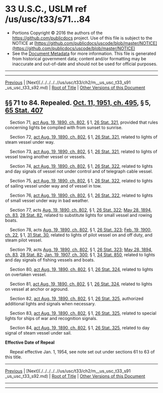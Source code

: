 ---
---

# 33 U.S.C., USLM ref /us/usc/t33/s71...84

* Portions Copyright © 2016 the authors of the https://github.com/publicdocs project.
  Use of this file is subject to the NOTICE at [https://github.com/publicdocs/uscode/blob/master/NOTICE](https://github.com/publicdocs/uscode/blob/master/NOTICE)
* See the [Document Metadata](././../../../..//README.md) for more information.
  This file is generated from historical government data; content and/or formatting may be inaccurate and out-of-date and should not be used for official purposes.

----------
----------

[Previous](./../../../..//us/usc/t33/ch2/m__us_usc_t33_s61...63.md) | [Next](./../../../..//us/usc/t33/ch2/m__us_usc_t33_s91 _us_usc_t33_s92.md) | [Root of Title](./../../../../) | [Other Versions of this Document](https://publicdocs.github.io/go/links?ns=uslm&ref=%2Fus%2Fusc%2Ft33%2Fs71...84)

## §§ 71 to 84. Repealed. [Oct. 11, 1951, ch. 495][/us/act/1951-10-11/ch495], § 5, [65 Stat. 407][/us/stat/65/407]

    Section 71, [act Aug. 19, 1890, ch. 802][/us/act/1890-08-19/ch802], § 1, [26 Stat. 321][/us/stat/26/321], provided that rules concerning lights be complied with from sunset to sunrise.

    Section 72, [act Aug. 19, 1890, ch. 802][/us/act/1890-08-19/ch802], § 1, [26 Stat. 321][/us/stat/26/321], related to lights of steam vessel under way.

    Section 73, [act Aug. 19, 1890, ch. 802][/us/act/1890-08-19/ch802], § 1, [26 Stat. 321][/us/stat/26/321], related to lights of vessel towing another vessel or vessels.

    Section 74, [act Aug. 19, 1890, ch. 802][/us/act/1890-08-19/ch802], § 1, [26 Stat. 322][/us/stat/26/322], related to lights and day signals of vessel not under control and of telegraph cable vessel.

    Section 75, [act Aug. 19, 1890, ch. 802][/us/act/1890-08-19/ch802], § 1, [26 Stat. 322][/us/stat/26/322], related to lights of sailing vessel under way and of vessel in tow.

    Section 76, [act Aug. 19, 1890, ch. 802][/us/act/1890-08-19/ch802], § 1, [26 Stat. 322][/us/stat/26/322], related to lights of small vessel under way in bad weather.

    Section 77, acts [Aug. 19, 1890, ch. 802][/us/act/1890-08-19/ch802], § 1, [26 Stat. 322][/us/stat/26/322]; [May 28, 1894, ch. 83][/us/act/1894-05-28/ch83], [28 Stat. 82][/us/stat/28/82], related to substitute lights for small vessel and rowing boats.

    Section 78, acts [Aug. 19, 1890, ch. 802][/us/act/1890-08-19/ch802], § 1, [26 Stat. 323][/us/stat/26/323]; [Feb. 19, 1900, ch. 22][/us/act/1900-02-19/ch22], § 1, [31 Stat. 30][/us/stat/31/30], related to lights of pilot vessel on and off duty, and steam pilot vessel.

    Section 79, acts [Aug. 19, 1890, ch. 802][/us/act/1890-08-19/ch802], § 1, [26 Stat. 323][/us/stat/26/323]; [May 28, 1894, ch. 83][/us/act/1894-05-28/ch83], [28 Stat. 82][/us/stat/28/82]; [Jan. 19, 1907, ch. 300][/us/act/1907-01-19/ch300], § 1, [34 Stat. 850][/us/stat/34/850], related to lights and day signals of fishing vessels and boats.

    Section 80, [act Aug. 19, 1890, ch. 802][/us/act/1890-08-19/ch802], § 1, [26 Stat. 324][/us/stat/26/324], related to lights on overtaken vessel.

    Section 81, [act Aug. 19, 1890, ch. 802][/us/act/1890-08-19/ch802], § 1, [26 Stat. 324][/us/stat/26/324], related to lights on vessel at anchor or aground.

    Section 82, [act Aug. 19, 1890, ch. 802][/us/act/1890-08-19/ch802], § 1, [26 Stat. 325][/us/stat/26/325], authorized additional lights and signals when necessary.

    Section 83, [act Aug. 19, 1890, ch. 802][/us/act/1890-08-19/ch802], § 1, [26 Stat. 325][/us/stat/26/325], related to special lights for ships of war and recognition signals.

    Section 84, [act Aug. 19, 1890, ch. 802][/us/act/1890-08-19/ch802], § 1, [26 Stat. 325][/us/stat/26/325], related to day signal of steam vessel under sail.

 __Effective Date of Repeal__ 

    Repeal effective Jan. 1, 1954, see note set out under sections 61 to 63 of this title.

----------

[Previous](./../../../..//us/usc/t33/ch2/m__us_usc_t33_s61...63.md) | [Next](./../../../..//us/usc/t33/ch2/m__us_usc_t33_s91 _us_usc_t33_s92.md) | [Root of Title](./../../../../) | [Other Versions of this Document](https://publicdocs.github.io/go/links?ns=uslm&ref=%2Fus%2Fusc%2Ft33%2Fs71...84)

----------
----------

[/us/act/1951-10-11/ch495]: https://publicdocs.github.io/go/links?ns=uslm&ref=%2Fus%2Fact%2F1951-10-11%2Fch495
[/us/stat/65/407]: https://publicdocs.github.io/go/links?ns=uslm&ref=%2Fus%2Fstat%2F65%2F407
[/us/act/1890-08-19/ch802]: https://publicdocs.github.io/go/links?ns=uslm&ref=%2Fus%2Fact%2F1890-08-19%2Fch802
[/us/stat/26/321]: https://publicdocs.github.io/go/links?ns=uslm&ref=%2Fus%2Fstat%2F26%2F321
[/us/act/1890-08-19/ch802]: https://publicdocs.github.io/go/links?ns=uslm&ref=%2Fus%2Fact%2F1890-08-19%2Fch802
[/us/stat/26/321]: https://publicdocs.github.io/go/links?ns=uslm&ref=%2Fus%2Fstat%2F26%2F321
[/us/act/1890-08-19/ch802]: https://publicdocs.github.io/go/links?ns=uslm&ref=%2Fus%2Fact%2F1890-08-19%2Fch802
[/us/stat/26/321]: https://publicdocs.github.io/go/links?ns=uslm&ref=%2Fus%2Fstat%2F26%2F321
[/us/act/1890-08-19/ch802]: https://publicdocs.github.io/go/links?ns=uslm&ref=%2Fus%2Fact%2F1890-08-19%2Fch802
[/us/stat/26/322]: https://publicdocs.github.io/go/links?ns=uslm&ref=%2Fus%2Fstat%2F26%2F322
[/us/act/1890-08-19/ch802]: https://publicdocs.github.io/go/links?ns=uslm&ref=%2Fus%2Fact%2F1890-08-19%2Fch802
[/us/stat/26/322]: https://publicdocs.github.io/go/links?ns=uslm&ref=%2Fus%2Fstat%2F26%2F322
[/us/act/1890-08-19/ch802]: https://publicdocs.github.io/go/links?ns=uslm&ref=%2Fus%2Fact%2F1890-08-19%2Fch802
[/us/stat/26/322]: https://publicdocs.github.io/go/links?ns=uslm&ref=%2Fus%2Fstat%2F26%2F322
[/us/act/1890-08-19/ch802]: https://publicdocs.github.io/go/links?ns=uslm&ref=%2Fus%2Fact%2F1890-08-19%2Fch802
[/us/stat/26/322]: https://publicdocs.github.io/go/links?ns=uslm&ref=%2Fus%2Fstat%2F26%2F322
[/us/act/1894-05-28/ch83]: https://publicdocs.github.io/go/links?ns=uslm&ref=%2Fus%2Fact%2F1894-05-28%2Fch83
[/us/stat/28/82]: https://publicdocs.github.io/go/links?ns=uslm&ref=%2Fus%2Fstat%2F28%2F82
[/us/act/1890-08-19/ch802]: https://publicdocs.github.io/go/links?ns=uslm&ref=%2Fus%2Fact%2F1890-08-19%2Fch802
[/us/stat/26/323]: https://publicdocs.github.io/go/links?ns=uslm&ref=%2Fus%2Fstat%2F26%2F323
[/us/act/1900-02-19/ch22]: https://publicdocs.github.io/go/links?ns=uslm&ref=%2Fus%2Fact%2F1900-02-19%2Fch22
[/us/stat/31/30]: https://publicdocs.github.io/go/links?ns=uslm&ref=%2Fus%2Fstat%2F31%2F30
[/us/act/1890-08-19/ch802]: https://publicdocs.github.io/go/links?ns=uslm&ref=%2Fus%2Fact%2F1890-08-19%2Fch802
[/us/stat/26/323]: https://publicdocs.github.io/go/links?ns=uslm&ref=%2Fus%2Fstat%2F26%2F323
[/us/act/1894-05-28/ch83]: https://publicdocs.github.io/go/links?ns=uslm&ref=%2Fus%2Fact%2F1894-05-28%2Fch83
[/us/stat/28/82]: https://publicdocs.github.io/go/links?ns=uslm&ref=%2Fus%2Fstat%2F28%2F82
[/us/act/1907-01-19/ch300]: https://publicdocs.github.io/go/links?ns=uslm&ref=%2Fus%2Fact%2F1907-01-19%2Fch300
[/us/stat/34/850]: https://publicdocs.github.io/go/links?ns=uslm&ref=%2Fus%2Fstat%2F34%2F850
[/us/act/1890-08-19/ch802]: https://publicdocs.github.io/go/links?ns=uslm&ref=%2Fus%2Fact%2F1890-08-19%2Fch802
[/us/stat/26/324]: https://publicdocs.github.io/go/links?ns=uslm&ref=%2Fus%2Fstat%2F26%2F324
[/us/act/1890-08-19/ch802]: https://publicdocs.github.io/go/links?ns=uslm&ref=%2Fus%2Fact%2F1890-08-19%2Fch802
[/us/stat/26/324]: https://publicdocs.github.io/go/links?ns=uslm&ref=%2Fus%2Fstat%2F26%2F324
[/us/act/1890-08-19/ch802]: https://publicdocs.github.io/go/links?ns=uslm&ref=%2Fus%2Fact%2F1890-08-19%2Fch802
[/us/stat/26/325]: https://publicdocs.github.io/go/links?ns=uslm&ref=%2Fus%2Fstat%2F26%2F325
[/us/act/1890-08-19/ch802]: https://publicdocs.github.io/go/links?ns=uslm&ref=%2Fus%2Fact%2F1890-08-19%2Fch802
[/us/stat/26/325]: https://publicdocs.github.io/go/links?ns=uslm&ref=%2Fus%2Fstat%2F26%2F325
[/us/act/1890-08-19/ch802]: https://publicdocs.github.io/go/links?ns=uslm&ref=%2Fus%2Fact%2F1890-08-19%2Fch802
[/us/stat/26/325]: https://publicdocs.github.io/go/links?ns=uslm&ref=%2Fus%2Fstat%2F26%2F325


